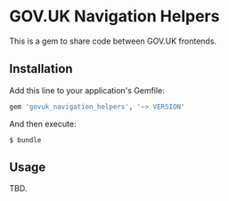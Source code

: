 # GOV.UK Navigation Helpers

This is a gem to share code between GOV.UK frontends.

## Installation

Add this line to your application's Gemfile:

```ruby
gem 'govuk_navigation_helpers', '~> VERSION'
```

And then execute:

    $ bundle

## Usage

TBD.
